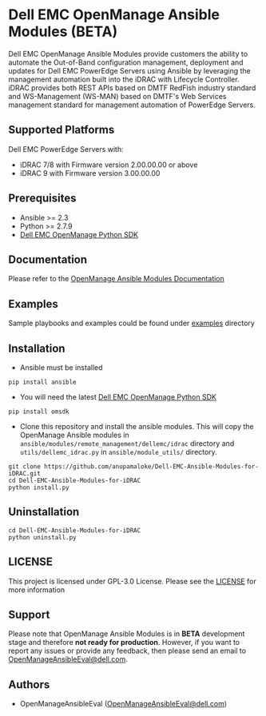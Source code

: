 # Dell EMC OpenManage Ansible Modules (BETA)

Dell EMC OpenManage Ansible Modules provide customers the ability to automate the Out-of-Band configuration management, deployment and updates for Dell EMC PowerEdge Servers using Ansible by leveraging the management automation built into the iDRAC with Lifecycle Controller. iDRAC provides both REST APIs based on DMTF RedFish industry standard and WS-Management (WS-MAN) based on DMTF's Web Services management standard for management automation of PowerEdge Servers.

## Supported Platforms
Dell EMC PowerEdge Servers with:
  * iDRAC 7/8 with Firmware version 2.00.00.00 or above
  * iDRAC 9 with Firmware version 3.00.00.00

## Prerequisites
  * Ansible >= 2.3
  * Python >= 2.7.9
  * [Dell EMC OpenManage Python SDK](https://github.com/vaideesg/omsdk)

## Documentation

Please refer to the [OpenManage Ansible Modules Documentation](docs/Dell-EMC-OpenManage-Ansible-Modules.md)

## Examples

Sample playbooks and examples could be found under [examples](./examples) directory

## Installation

  * Ansible must be installed

  ```
  pip install ansible
  ```

  * You will need the latest [Dell EMC OpenManage Python SDK](https://github.com/vaideesg/omsdk)
  ```
  pip install omsdk
  ```

  * Clone this repository and install the ansible modules. This will copy the OpenManage Ansible modules in ```ansible/modules/remote_management/dellemc/idrac``` directory and ```utils/dellemc_idrac.py``` in ```ansible/module_utils/``` directory.

  ```
  git clone https://github.com/anupamaloke/Dell-EMC-Ansible-Modules-for-iDRAC.git
  cd Dell-EMC-Ansible-Modules-for-iDRAC
  python install.py
  ```

## Uninstallation

```
cd Dell-EMC-Ansible-Modules-for-iDRAC
python uninstall.py
```

## LICENSE
This project is licensed under GPL-3.0 License. Please see the [LICENSE](https://github.com/anupamaloke/Dell-EMC-Ansible-Modules-for-iDRAC/blob/master/LICENSE) for more information

## Support
Please note that OpenManage Ansible Modules is in **BETA** development stage and therefore **not ready for production**. However, if you want to report any issues or provide any feedback, then please send an email to OpenManageAnsibleEval@dell.com.
 
## Authors
  * OpenManageAnsibleEval (OpenManageAnsibleEval@dell.com)

